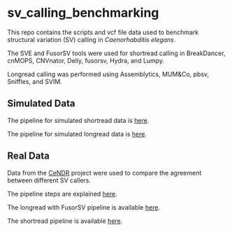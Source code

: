 # sv_calling_benchmarking

This repo contains the scripts and vcf file data used to benchmark structural variation (SV) calling in *Caenorhabditis elegans*.

The SVE and FusorSV tools were used for shortread calling in BreakDancer, cnMOPS, CNVnator, Delly, fusorsv, Hydra, and Lumpy.

Longread calling was performed using Assemblytics, MUM&Co, pbsv, Sniffles, and SVIM.


## Simulated Data

The pipeline for simulated shortread data is [here](simulated/shortread/).

The pipeline for simulated longread data is [here](simulated/longread/).

## Real Data

Data from the [CeNDR](https://www.elegansvariation.org/) project were used to compare the agreement between different SV callers.

The pipeline steps are explained [here](real_data/shortread/pipeline_explanation.md).

The longread with FusorSV pipeline is available [here](real_data/longread_fusorsv).

The shortread pipeline is available [here](real_data/shortread).
